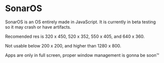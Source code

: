 # SonarOS 
SonarOS is an OS entirely made in JavaScript. It is currently in beta testing so it may crash or have artifacts.

Recomended res is 320 x 450, 520 x 352, 550 x 405, and 640 x 360.

Not usable below 200 x 200, and higher than 1280 x 800.

Apps are only in full screen, proper window management is gonna be soon:tm:

